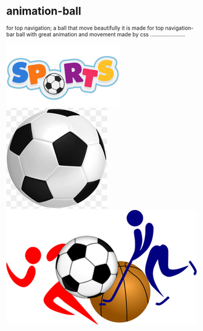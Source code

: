 # animation-ball
for top navigation; 
a ball that move beautifully 
it is made for top navigation-bar
ball with great animation and movement
 made by css 
 .......................
 
 <!DOCTYPE html>
<html lang="en">
<head>
    <meta charset="UTF-8">
    <meta http-equiv="X-UA-Compatible" content="IE=edge">
    <meta name="viewport" content="width=device-width, initial-scale=1.0">
    <title>animation</title>
    <link rel="stylesheet" href="style.css">
 
</head>
<body>
    <div class="topnavi">
        <a href="img/sportlogo.png" class="llago">
        <img src="img/sportlogo.png" class="llago1" title="intern sport lago" width="300px"></a>
        <img src="img/ball4.jpg" class="ball"> 
        <img src="img/fovlago.png" class="rlago" alt="lago">    
    </div>
    
</body>
 
</html>
 

